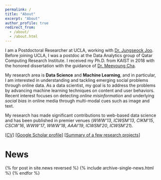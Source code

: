 ```yaml
---
permalink: /
title: "About"
excerpt: "About"
author_profile: true
redirect_from:
  - /about/
  - /about.html
---
```


I am a Postdoctoral Researcher at UCLA, working with [Dr. Jungseock Joo](http://jsjoo.com). Before joining UCLA, I was a postdoc at the Data Analytics group of Qatar Computing Research Institute. I received my Ph.D. from KAIST in 2018 with the honored dissertation with the guidance of [Dr. Meeyoung Cha](https://ds.ibs.re.kr/index.php/ci/).

My research area is **Data Science** and **Machine Learning**, and in particular, I am interested in understanding and tackling emerging social problems through online data. As a data scientist, my goal is to address the problems by advancing machine learning techniques on content and user behaviors. Recent interest focuses on detecting *online misinformation* and underlying *social bias* in online media through multi-modal cues such as image and text.

My research has made significant contributions to web-based data science and has been published in premier venues (*WWW'13*, *ICWSM'13*, *CIKM'15*, *CSCW'16*, *WWW'17*, *WWW'18*, *AAAI'19*, *ICWSM'20*, *ICWSM'21*). 

[[CV](/files/Kunwoo_CV.pdf)] 
[[Google Scholar profile](https://scholar.google.com/citations?user=xiZ1ImoAAAAJ)] 
[[Summary of a few research projects](https://bywords.github.io/research/)]




# News

{% for post in site.news reversed %}
  {% include archive-single-news.html %}
{% endfor %}
